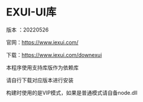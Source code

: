 # EXUI-UI库

版本 ：20220526

官网：https://www.iexui.com/

下载：https://www.iexui.com/downexui

本程序使用支持库版作为依赖库

请自行下载对应版本进行安装

构建时使用的是VIP模式，如果是普通模式请自备node.dll